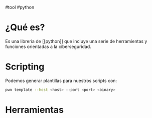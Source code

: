 #tool #python 

# ¿Qué es?

Es una librería de [[python]] que incluye una serie de herramientas y funciones orientadas a la ciberseguridad.

# Scripting

Podemos generar plantillas para nuestros scripts con:

```bash
pwn template --host <host> --port <port> <binary>
```

# Herramientas

